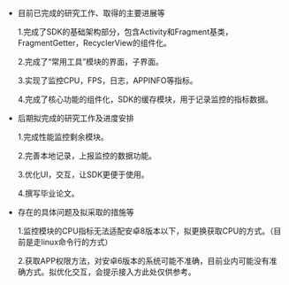 - 目前已完成的研究工作、取得的主要进展等 

  1.完成了SDK的基础架构部分，包含Activity和Fragment基类，FragmentGetter，RecyclerView的组件化。

  2.完成了“常用工具”模块的界面，子界面。

  3.实现了监控CPU，FPS，日志，APPINFO等指标。

  4.完成了核心功能的组件化，SDK的缓存模块，用于记录监控的指标数据。

- 后期拟完成的研究工作及进度安排

  1.完成性能监控剩余模块。

  2.完善本地记录，上报监控的数据功能。

  3.优化UI，交互，让SDK更便于使用。

  4.撰写毕业论文。

- 存在的具体问题及拟采取的措施等

  1.监控模块的CPU指标无法适配安卓8版本以下，拟更换获取CPU的方式。（目前是走linux命令行的方式）

  2.获取APP权限方法，对安卓6版本的系统可能不准确，目前业内可能没有准确方式。拟优化交互，会提示接入方此处仅供参考。